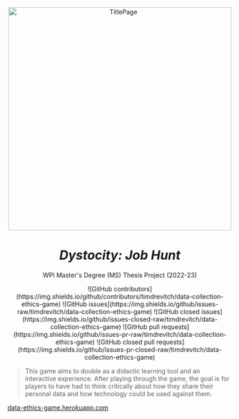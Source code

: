 <p align="center">
<img width="500" align="center" alt="TitlePage" src="https://user-images.githubusercontent.com/110933291/200730749-02c5ef60-cfff-426b-8fc1-35e4b0e4b3dc.png">
</p>

<h1 align="center"><em>Dystocity: Job Hunt</em></h1>
<p align="center">WPI Master's Degree (MS) Thesis Project (2022-23)</p>

<p align="center">![GitHub contributors](https://img.shields.io/github/contributors/timdrevitch/data-collection-ethics-game) ![GitHub issues](https://img.shields.io/github/issues-raw/timdrevitch/data-collection-ethics-game) ![GitHub closed issues](https://img.shields.io/github/issues-closed-raw/timdrevitch/data-collection-ethics-game) ![GitHub pull requests](https://img.shields.io/github/issues-pr-raw/timdrevitch/data-collection-ethics-game) ![GitHub closed pull requests](https://img.shields.io/github/issues-pr-closed-raw/timdrevitch/data-collection-ethics-game)</p>

> This game aims to double as a didactic learning tool and an interactive experience.   After playing through the 
> game, the goal is for players to have had to think critically about how they share their personal data and how
> technology could be used against them.

[data-ethics-game.herokuapp.com](https://data-ethics-game.herokuapp.com/)

